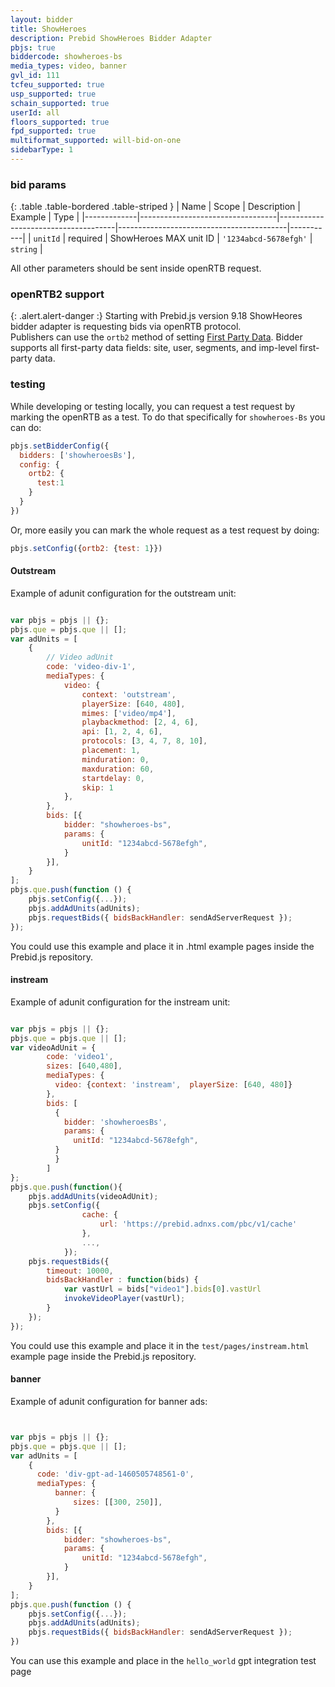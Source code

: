 ```yaml
---
layout: bidder
title: ShowHeroes
description: Prebid ShowHeroes Bidder Adapter
pbjs: true
biddercode: showheroes-bs
media_types: video, banner
gvl_id: 111
tcfeu_supported: true
usp_supported: true
schain_supported: true
userId: all
floors_supported: true
fpd_supported: true
multiformat_supported: will-bid-on-one
sidebarType: 1
---
```




### bid params

{: .table .table-bordered .table-striped }
| Name        | Scope                            | Description                         | Example                                  | Type      |
|-------------|----------------------------------|-------------------------------------|------------------------------------------|-----------|
| `unitId`    | required                         | ShowHeroes MAX unit ID              | `'1234abcd-5678efgh'`                     | `string`  |

All other parameters should be sent inside openRTB request.

### openRTB2 support

{: .alert.alert-danger :}
Starting with Prebid.js version 9.18 ShowHeores bidder adapter is requesting bids via openRTB protocol.  
Publishers can use the `ortb2` method of setting [First Party Data](https://docs.prebid.org/features/firstPartyData.html). Bidder supports all first-party data fields: site, user, segments, and imp-level first-party data.

### testing

While developing or testing locally, you can request a test request by marking the openRTB as a test.
To do that specifically for `showheroes-Bs` you can do:

```javascript
pbjs.setBidderConfig({
  bidders: ['showheroesBs'],
  config: {
    ortb2: {
      test:1
    }
  }
})
```

Or, more easily you can mark the whole request as a test request by doing:

```javascript
pbjs.setConfig({ortb2: {test: 1}})
```

#### Outstream

Example of adunit configuration for the outstream unit:

```javascript

var pbjs = pbjs || {};
pbjs.que = pbjs.que || [];
var adUnits = [
    {
        // Video adUnit
        code: 'video-div-1',
        mediaTypes: {
            video: {
                context: 'outstream',
                playerSize: [640, 480],
                mimes: ['video/mp4'],
                playbackmethod: [2, 4, 6],
                api: [1, 2, 4, 6],
                protocols: [3, 4, 7, 8, 10],
                placement: 1,
                minduration: 0,
                maxduration: 60,
                startdelay: 0,
                skip: 1
            },
        },
        bids: [{
            bidder: "showheroes-bs",
            params: {
                unitId: "1234abcd-5678efgh",
            }
        }],
    }
];
pbjs.que.push(function () {
    pbjs.setConfig({...});
    pbjs.addAdUnits(adUnits);
    pbjs.requestBids({ bidsBackHandler: sendAdServerRequest });
});
```

You could use this example and place it in .html example pages inside the Prebid.js repository.

#### instream

Example of adunit configuration for the instream unit:

```javascript

var pbjs = pbjs || {};
pbjs.que = pbjs.que || [];
var videoAdUnit = {
        code: 'video1',
        sizes: [640,480],
        mediaTypes: {
          video: {context: 'instream',  playerSize: [640, 480]}
        },
        bids: [
          {
            bidder: 'showheroesBs',
            params: {
              unitId: "1234abcd-5678efgh",
          }
          }
        ]
};
pbjs.que.push(function(){
    pbjs.addAdUnits(videoAdUnit);
    pbjs.setConfig({
                cache: {
                    url: 'https://prebid.adnxs.com/pbc/v1/cache'
                },
                ...,
            });
    pbjs.requestBids({
        timeout: 10000,
        bidsBackHandler : function(bids) {
            var vastUrl = bids["video1"].bids[0].vastUrl
            invokeVideoPlayer(vastUrl);
        }
    });
});
```

You could use this example and place it in the `test/pages/instream.html` example page inside the Prebid.js repository.

#### banner

Example of adunit configuration for banner ads:
```javascript


var pbjs = pbjs || {};
pbjs.que = pbjs.que || [];
var adUnits = [
    {
      code: 'div-gpt-ad-1460505748561-0',
      mediaTypes: {
          banner: {
              sizes: [[300, 250]],
          }
        },
        bids: [{
            bidder: "showheroes-bs",
            params: {
                unitId: "1234abcd-5678efgh",
            }
        }],
    }
];
pbjs.que.push(function () {
    pbjs.setConfig({...});
    pbjs.addAdUnits(adUnits);
    pbjs.requestBids({ bidsBackHandler: sendAdServerRequest });
})
```

You can use this example and place in the `hello_world` gpt integration test page
